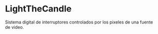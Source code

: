 # LightTheCandle
Sistema digital de interruptores controlados por los pixeles de una fuente de video.
